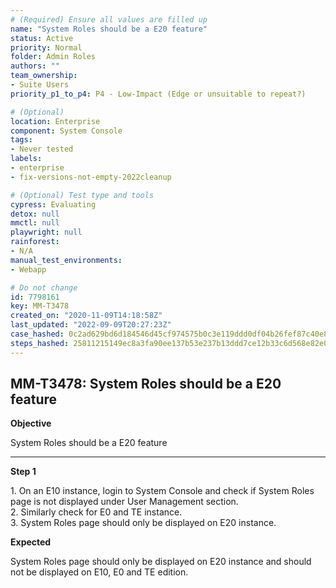 ```yaml
---
# (Required) Ensure all values are filled up
name: "System Roles should be a E20 feature"
status: Active
priority: Normal
folder: Admin Roles
authors: ""
team_ownership: 
- Suite Users
priority_p1_to_p4: P4 - Low-Impact (Edge or unsuitable to repeat?)

# (Optional)
location: Enterprise
component: System Console
tags: 
- Never tested
labels: 
- enterprise
- fix-versions-not-empty-2022cleanup

# (Optional) Test type and tools
cypress: Evaluating
detox: null
mmctl: null
playwright: null
rainforest: 
- N/A
manual_test_environments: 
- Webapp

# Do not change
id: 7798161
key: MM-T3478
created_on: "2020-11-09T14:18:58Z"
last_updated: "2022-09-09T20:27:23Z"
case_hashed: 0c2ad629bd6d184546d45cf974575b0c3e119ddd0df04b26fef87c40e8c9edd0c68aad11bee6ad660c33fb799e77f11c
steps_hashed: 25811215149ec8a3fa90ee137b53e237b13ddd7ce12b33c6d568e82e01c0a6ee9cc9904e1921868cce71f873f52a3b60
---
```


<!-- (Auto-generated) Based on frontmatter's "key" and "name" -->

## MM-T3478: System Roles should be a E20 feature

**Objective**

System Roles should be a E20 feature

---

**Step 1**

1\. On an E10 instance, login to System Console and check if System Roles page is not displayed under User Management section.\
2\. Similarly check for E0 and TE instance.\
3\. System Roles page should only be displayed on E20 instance.

**Expected**

System Roles page should only be displayed on E20 instance and should not be displayed on E10, E0 and TE edition.
